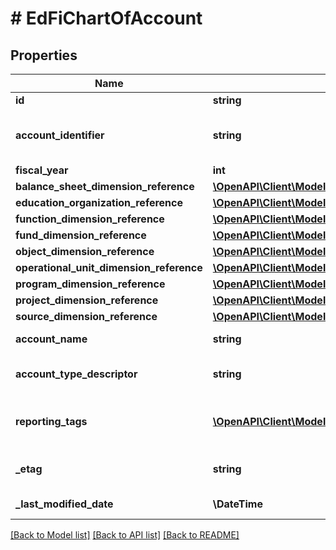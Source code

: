 # # EdFiChartOfAccount

## Properties

Name | Type | Description | Notes
------------ | ------------- | ------------- | -------------
**id** | **string** |  | [optional]
**account_identifier** | **string** | SEA populated code value for the valid combination of account dimensions under which financials are reported. |
**fiscal_year** | **int** | The fiscal year for the account |
**balance_sheet_dimension_reference** | [**\OpenAPI\Client\Model\EdFiBalanceSheetDimensionReference**](EdFiBalanceSheetDimensionReference.md) |  | [optional]
**education_organization_reference** | [**\OpenAPI\Client\Model\EdFiEducationOrganizationReference**](EdFiEducationOrganizationReference.md) |  |
**function_dimension_reference** | [**\OpenAPI\Client\Model\EdFiFunctionDimensionReference**](EdFiFunctionDimensionReference.md) |  | [optional]
**fund_dimension_reference** | [**\OpenAPI\Client\Model\EdFiFundDimensionReference**](EdFiFundDimensionReference.md) |  | [optional]
**object_dimension_reference** | [**\OpenAPI\Client\Model\EdFiObjectDimensionReference**](EdFiObjectDimensionReference.md) |  | [optional]
**operational_unit_dimension_reference** | [**\OpenAPI\Client\Model\EdFiOperationalUnitDimensionReference**](EdFiOperationalUnitDimensionReference.md) |  | [optional]
**program_dimension_reference** | [**\OpenAPI\Client\Model\EdFiProgramDimensionReference**](EdFiProgramDimensionReference.md) |  | [optional]
**project_dimension_reference** | [**\OpenAPI\Client\Model\EdFiProjectDimensionReference**](EdFiProjectDimensionReference.md) |  | [optional]
**source_dimension_reference** | [**\OpenAPI\Client\Model\EdFiSourceDimensionReference**](EdFiSourceDimensionReference.md) |  | [optional]
**account_name** | **string** | A descriptive name for the account. | [optional]
**account_type_descriptor** | **string** | The type of account used in accounting such as revenue, expenditure, or balance sheet. |
**reporting_tags** | [**\OpenAPI\Client\Model\EdFiChartOfAccountReportingTag[]**](EdFiChartOfAccountReportingTag.md) | An unordered collection of chartOfAccountReportingTags. Optional tag for accountability reporting. | [optional]
**_etag** | **string** | A unique system-generated value that identifies the version of the resource. | [optional]
**_last_modified_date** | **\DateTime** | The date and time the resource was last modified. | [optional]

[[Back to Model list]](../../README.md#models) [[Back to API list]](../../README.md#endpoints) [[Back to README]](../../README.md)
